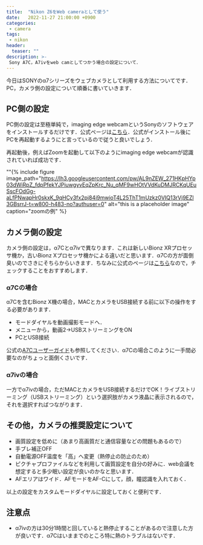 ```yaml
---
title:  "Nikon Z6をWeb cameraとして使う"
date:   2022-11-27 21:00:00 +0900
categories: 
 - camera
tags:
 - nikon
header:
  teaser: ""
description: >-
 Sony A7C，A7ivをweb camとしてつかう場合の設定について．
---
```


今日はSONYのα7シリーズをウェブカメラとして利用する方法についてです．PC，カメラ側の設定について順番に書いていきます．


## PC側の設定

PC側の設定は至極単純で，imaging edge webcamというSonyのソフトウェアをインストールするだけです．公式ページは[こちら](https://support.d-imaging.sony.co.jp/app/webcam/ja/download/)．公式がインストール後にPCを再起動するようにと言っているので従うと良いでしょう．

再起動後，例えばZoomを起動して以下のようにimaging edge webcamが認識されていれば成功です．

""{% include figure image_path="https://lh3.googleusercontent.com/pw/AL9nZEW_271HKpHYp03dWiRpZ_fdpPfekYJPiuwgyvEqZpKrc_Nu_qMF9wHOtVVdKuDMJRCKqUEuSscFOdGg-aLfPNwapHr0skxK_9qHCy3fx2pj84i9mwioT4L25ThT1mUzkz0VIQ13rVj9EZl3GBsrrJ-t=w800-h483-no?authuser=0" alt="this is a placeholder image" caption="zoomの例" %}

## カメラ側の設定

カメラ側の設定は，α7Cとα7ivで異なります．これは新しいBionz XRプロセッサ機か，古いBionz Xプロセッサ機かによる違いだと思います．α7Cの方が面倒臭いのでさきにそちらからいきます．ちなみに公式のページは[こちら](https://support.d-imaging.sony.co.jp/app/webcam/ja/instruction/index.php)なので，チェックすることをおすすめします．

### α7Cの場合

α7Cを含むBionz X機の場合，MACとカメラをUSB接続する前に以下の操作をする必要があります．

- モードダイヤルを動画撮影モードへ．
- メニューから，動画2→USBストリーミングをON
- PCとUSB接続

公式の[A7Cユーザーガイド](https://helpguide.sony.net/ilc/2020/v1/ja/contents/TP1000542864.html)も参照してください．α7Cの場合このように一手間必要なのがちょっと面倒くさいです．

### α7ivの場合

一方でα7ivの場合，ただMACとカメラをUSB接続するだけでOK！ライブストリーミング（USBストリーミング）という選択肢がカメラ液晶に表示されるので，それを選択すればつながります．


## その他，カメラの推奨設定について

- 画質設定を低めに（あまり高画質だと通信容量などの問題もあるので）
- 手ブレ補正OFF
- 自動電源OFF温度を「高」へ変更（熱停止の防止のため）
- ピクチャプロファイルなどを利用して画質設定を自分の好みに．web会議を想定すると多少眠い設定が良いのかなと思います．
- AFエリアはワイド．AFモードをAF-Cにして，顔，瞳認識を入れておく．

以上の設定をカスタムモードダイヤルに設定しておくと便利です．


## 注意点

- α7ivの方は30分1時間と回していると熱停止することがあるので注意した方が良いです．α7Cはいままでのところ特に熱のトラブルはないです．

